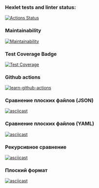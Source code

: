 ### Hexlet tests and linter status:
[![Actions Status](https://github.com/GatyzkayaGeka/frontend-project-46/workflows/hexlet-check/badge.svg)](https://github.com/GatyzkayaGeka/frontend-project-46/actions)

### Maintainability
[![Maintainability](https://api.codeclimate.com/v1/badges/5ca4c019eabe100a5092/maintainability)](https://codeclimate.com/github/GatyzkayaGeka/frontend-project-46/maintainability)

### Test Coverage Badge
[![Test Coverage](https://api.codeclimate.com/v1/badges/5ca4c019eabe100a5092/test_coverage)](https://codeclimate.com/github/GatyzkayaGeka/frontend-project-46/test_coverage)

### Github actions
[![learn-github-actions](https://github.com/GatyzkayaGeka/frontend-project-46/actions/workflows/githubActions.yml/badge.svg)](https://github.com/GatyzkayaGeka/frontend-project-46/actions/workflows/githubActions.yml)

### Сравнение плоских файлов (JSON)
[![asciicast](https://asciinema.org/a/lZuw40YB2Qv1kK99eOy31yui1.svg)](https://asciinema.org/a/lZuw40YB2Qv1kK99eOy31yui1)


### Сравнение плоских файлов (YAML)
[![asciicast](https://asciinema.org/a/555752.svg)](https://asciinema.org/a/555752)


### Рекурсивное сравнение
[![asciicast](https://asciinema.org/a/556534.svg)](https://asciinema.org/a/556534)

### Плоский формат
[![asciicast](https://asciinema.org/a/556544.svg)](https://asciinema.org/a/556544)